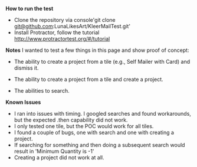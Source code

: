 <b>How to run the test</b>
- Clone the repository via console'git clone git@github.com:LunaLikesArt/KleerMailTest.git'
- Install Protractor, follow the tutorial http://www.protractortest.org/#/tutorial


<b>Notes</b>
I wanted to test a few things in this page and show proof of concept:

- The ability to create a project from a tile (e.g., Self Mailer with Card) and dismiss it.

- The ability to create a project from a tile and create a project.

- The abilities to search.


<b>Known Issues</b>
- I ran into issues with timing. I googled searches and found workarounds, but the expected .then capability did not work.
-  I only tested one tile, but the POC would work for all tiles.
-  I found a couple of bugs, one with search and one with creating a project.
  - If searching for something and then doing a subsequent search would result in 'Minimum Quantity is -1'
  - Creating a project did not work at all.
